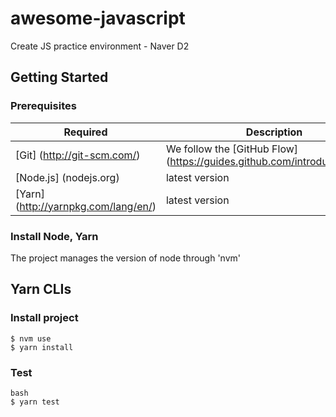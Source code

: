 # awesome-javascript
Create JS practice environment - Naver D2

## Getting Started
### Prerequisites

Required | Description
-- | -- 
[Git] (http://git-scm.com/) | We follow the [GitHub Flow] (https://guides.github.com/introduction/flow/)
[Node.js] (nodejs.org) | latest version 
[Yarn] (http://yarnpkg.com/lang/en/) | latest version 

### Install Node, Yarn 
The project manages the version of node through 'nvm'

## Yarn CLIs

### Install project 

```
$ nvm use
$ yarn install 
```

### Test

```
bash 
$ yarn test
```


